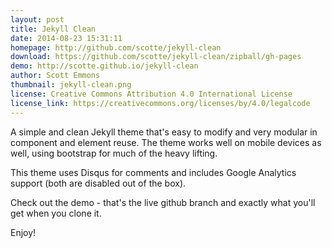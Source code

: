 ```yaml
---
layout: post
title: Jekyll Clean
date: 2014-08-23 15:31:11
homepage: http://github.com/scotte/jekyll-clean
download: https://github.com/scotte/jekyll-clean/zipball/gh-pages
demo: http://scotte.github.io/jekyll-clean
author: Scott Emmons
thumbnail: jekyll-clean.png
license: Creative Commons Attribution 4.0 International License
license_link: https://creativecommons.org/licenses/by/4.0/legalcode
---
```


A simple and clean Jekyll theme that's easy to modify and very modular
in component and element reuse. The theme works well on mobile devices
as well, using bootstrap for much of the heavy lifting.

This theme uses Disqus for comments and includes Google Analytics
support (both are disabled out of the box).

Check out the demo - that's the live github branch and exactly what
you'll get when you clone it.

Enjoy!
